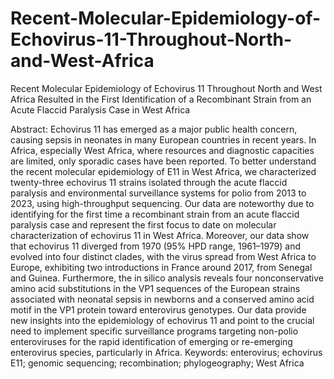 # Recent-Molecular-Epidemiology-of-Echovirus-11-Throughout-North-and-West-Africa
Recent Molecular Epidemiology of Echovirus 11 Throughout North and West Africa Resulted in the First Identification of a Recombinant Strain from an Acute Flaccid Paralysis Case in West Africa

Abstract: Echovirus 11 has emerged as a major public health concern, causing sepsis in neonates
in many European countries in recent years. In Africa, especially West Africa, where resources and
diagnostic capacities are limited, only sporadic cases have been reported. To better understand
the recent molecular epidemiology of E11 in West Africa, we characterized twenty-three echovirus
11 strains isolated through the acute flaccid paralysis and environmental surveillance systems for polio
from 2013 to 2023, using high-throughput sequencing. Our data are noteworthy due to identifying
for the first time a recombinant strain from an acute flaccid paralysis case and represent the first
focus to date on molecular characterization of echovirus 11 in West Africa. Moreover, our data
show that echovirus 11 diverged from 1970 (95% HPD range, 1961–1979) and evolved into four
distinct clades, with the virus spread from West Africa to Europe, exhibiting two introductions in
France around 2017, from Senegal and Guinea. Furthermore, the in silico analysis reveals four nonconservative amino acid substitutions in the VP1 sequences of the European strains associated with
neonatal sepsis in newborns and a conserved amino acid motif in the VP1 protein toward enterovirus
genotypes. Our data provide new insights into the epidemiology of echovirus 11 and point to the
crucial need to implement specific surveillance programs targeting non-polio enteroviruses for the
rapid identification of emerging or re-emerging enterovirus species, particularly in Africa.
Keywords: enterovirus; echovirus E11; genomic sequencing; recombination; phylogeography;
West Africa
